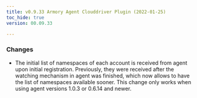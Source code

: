 ```yaml
---
title: v0.9.33 Armory Agent Clouddriver Plugin (2022-01-25)
toc_hide: true
version: 00.09.33

---
```


### Changes
* The initial list of namespaces of each account is received from agent upon initial registration. Previously, they were received after the watching mechanism in agent was finished, which now allows to have the list of namespaces available sooner. This change only works when using agent versions 1.0.3 or 0.6.14 and newer.
